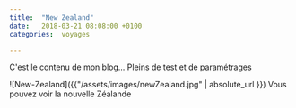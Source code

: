 ```yaml
---
title:  "New Zealand"
date:   2018-03-21 08:08:00 +0100
categories:  voyages

---
```

C'est le contenu de mon blog... Pleins de test et de paramétrages

![New-Zealand]({{"/assets/images/newZealand.jpg" | absolute_url }})
Vous pouvez voir la nouvelle Zéalande
